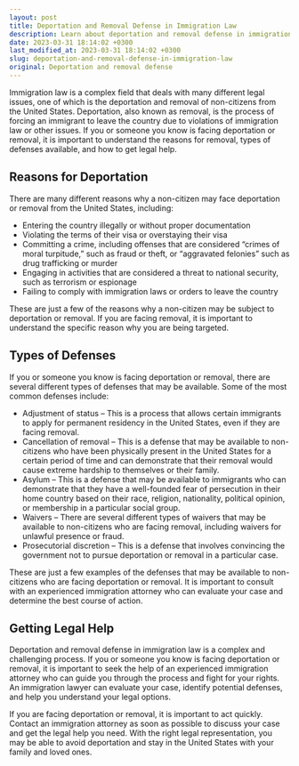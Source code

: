 ```yaml
---
layout: post
title: Deportation and Removal Defense in Immigration Law
description: Learn about deportation and removal defense in immigration law, including reasons for deportation, types of defenses, and how to get legal help.
date: 2023-03-31 18:14:02 +0300
last_modified_at: 2023-03-31 18:14:02 +0300
slug: deportation-and-removal-defense-in-immigration-law
original: Deportation and removal defense
---
```

Immigration law is a complex field that deals with many different legal issues, one of which is the deportation and removal of non-citizens from the United States. Deportation, also known as removal, is the process of forcing an immigrant to leave the country due to violations of immigration law or other issues. If you or someone you know is facing deportation or removal, it is important to understand the reasons for removal, types of defenses available, and how to get legal help.

## Reasons for Deportation

There are many different reasons why a non-citizen may face deportation or removal from the United States, including:

- Entering the country illegally or without proper documentation
- Violating the terms of their visa or overstaying their visa
- Committing a crime, including offenses that are considered “crimes of moral turpitude,” such as fraud or theft, or “aggravated felonies” such as drug trafficking or murder
- Engaging in activities that are considered a threat to national security, such as terrorism or espionage
- Failing to comply with immigration laws or orders to leave the country

These are just a few of the reasons why a non-citizen may be subject to deportation or removal. If you are facing removal, it is important to understand the specific reason why you are being targeted.

## Types of Defenses

If you or someone you know is facing deportation or removal, there are several different types of defenses that may be available. Some of the most common defenses include:

- Adjustment of status – This is a process that allows certain immigrants to apply for permanent residency in the United States, even if they are facing removal.
- Cancellation of removal – This is a defense that may be available to non-citizens who have been physically present in the United States for a certain period of time and can demonstrate that their removal would cause extreme hardship to themselves or their family.
- Asylum – This is a defense that may be available to immigrants who can demonstrate that they have a well-founded fear of persecution in their home country based on their race, religion, nationality, political opinion, or membership in a particular social group.
- Waivers – There are several different types of waivers that may be available to non-citizens who are facing removal, including waivers for unlawful presence or fraud.
- Prosecutorial discretion – This is a defense that involves convincing the government not to pursue deportation or removal in a particular case.

These are just a few examples of the defenses that may be available to non-citizens who are facing deportation or removal. It is important to consult with an experienced immigration attorney who can evaluate your case and determine the best course of action.

## Getting Legal Help

Deportation and removal defense in immigration law is a complex and challenging process. If you or someone you know is facing deportation or removal, it is important to seek the help of an experienced immigration attorney who can guide you through the process and fight for your rights. An immigration lawyer can evaluate your case, identify potential defenses, and help you understand your legal options.

If you are facing deportation or removal, it is important to act quickly. Contact an immigration attorney as soon as possible to discuss your case and get the legal help you need. With the right legal representation, you may be able to avoid deportation and stay in the United States with your family and loved ones.